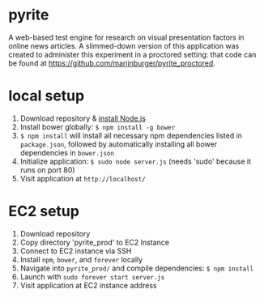 # pyrite
A web-based test engine for research on visual presentation factors in online
news articles. A slimmed-down version of this application was created to administer this experiment in a proctored setting: that code can be found at https://github.com/marijnburger/pyrite_proctored.

# local setup
1. Download repository & [install Node.js](https://nodejs.org/en/download/)
2. Install bower globally: `$ npm install -g bower`
3. `$ npm install` will install all necessary npm dependencies listed in `package.json`, followed by automatically installing all bower dependencies in `bower.json`
4. Initialize application: `$ sudo node server.js` (needs 'sudo' because it runs on port 80)
5. Visit application at `http://localhost/`

# EC2 setup
1. Download repository
2. Copy directory 'pyrite_prod' to EC2 Instance
3. Connect to EC2 instance via SSH
4. Install `npm`, `bower`, and `forever` locally
5. Navigate into `pyrite_prod/` and compile dependencies: `$ npm install`
6. Launch with `sudo forever start server.js`
7. Visit application at EC2 instance address
